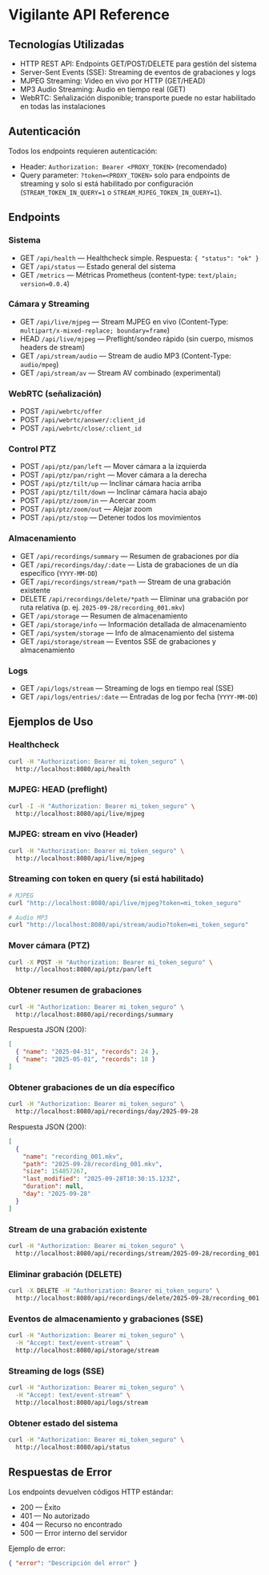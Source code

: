 # Vigilante API Reference

## Tecnologías Utilizadas

- HTTP REST API: Endpoints GET/POST/DELETE para gestión del sistema
- Server-Sent Events (SSE): Streaming de eventos de grabaciones y logs
- MJPEG Streaming: Video en vivo por HTTP (GET/HEAD)
- MP3 Audio Streaming: Audio en tiempo real (GET)
- WebRTC: Señalización disponible; transporte puede no estar habilitado en todas las instalaciones

## Autenticación

Todos los endpoints requieren autenticación:
- Header: `Authorization: Bearer <PROXY_TOKEN>` (recomendado)
- Query parameter: `?token=<PROXY_TOKEN>` solo para endpoints de streaming y solo si está habilitado por configuración (`STREAM_TOKEN_IN_QUERY=1` o `STREAM_MJPEG_TOKEN_IN_QUERY=1`).

## Endpoints

### Sistema
- GET `/api/health` — Healthcheck simple. Respuesta: `{ "status": "ok" }`
- GET `/api/status` — Estado general del sistema
- GET `/metrics` — Métricas Prometheus (content-type: `text/plain; version=0.0.4`)

### Cámara y Streaming
- GET `/api/live/mjpeg` — Stream MJPEG en vivo (Content-Type: `multipart/x-mixed-replace; boundary=frame`)
- HEAD `/api/live/mjpeg` — Preflight/sondeo rápido (sin cuerpo, mismos headers de stream)
- GET `/api/stream/audio` — Stream de audio MP3 (Content-Type: `audio/mpeg`)
- GET `/api/stream/av` — Stream AV combinado (experimental)

### WebRTC (señalización)
- POST `/api/webrtc/offer`
- POST `/api/webrtc/answer/:client_id`
- POST `/api/webrtc/close/:client_id`

### Control PTZ
- POST `/api/ptz/pan/left` — Mover cámara a la izquierda
- POST `/api/ptz/pan/right` — Mover cámara a la derecha
- POST `/api/ptz/tilt/up` — Inclinar cámara hacia arriba
- POST `/api/ptz/tilt/down` — Inclinar cámara hacia abajo
- POST `/api/ptz/zoom/in` — Acercar zoom
- POST `/api/ptz/zoom/out` — Alejar zoom
- POST `/api/ptz/stop` — Detener todos los movimientos

### Almacenamiento
- GET `/api/recordings/summary` — Resumen de grabaciones por día
- GET `/api/recordings/day/:date` — Lista de grabaciones de un día específico (`YYYY-MM-DD`)
- GET `/api/recordings/stream/*path` — Stream de una grabación existente
- DELETE `/api/recordings/delete/*path` — Eliminar una grabación por ruta relativa (p. ej. `2025-09-28/recording_001.mkv`)
- GET `/api/storage` — Resumen de almacenamiento
- GET `/api/storage/info` — Información detallada de almacenamiento
- GET `/api/system/storage` — Info de almacenamiento del sistema
- GET `/api/storage/stream` — Eventos SSE de grabaciones y almacenamiento

### Logs
- GET `/api/logs/stream` — Streaming de logs en tiempo real (SSE)
- GET `/api/logs/entries/:date` — Entradas de log por fecha (`YYYY-MM-DD`)

## Ejemplos de Uso

### Healthcheck
```bash
curl -H "Authorization: Bearer mi_token_seguro" \
  http://localhost:8080/api/health
```

### MJPEG: HEAD (preflight)
```bash
curl -I -H "Authorization: Bearer mi_token_seguro" \
  http://localhost:8080/api/live/mjpeg
```

### MJPEG: stream en vivo (Header)
```bash
curl -H "Authorization: Bearer mi_token_seguro" \
  http://localhost:8080/api/live/mjpeg
```

### Streaming con token en query (si está habilitado)
```bash
# MJPEG
curl "http://localhost:8080/api/live/mjpeg?token=mi_token_seguro"

# Audio MP3
curl "http://localhost:8080/api/stream/audio?token=mi_token_seguro"
```

### Mover cámara (PTZ)
```bash
curl -X POST -H "Authorization: Bearer mi_token_seguro" \
  http://localhost:8080/api/ptz/pan/left
```

### Obtener resumen de grabaciones
```bash
curl -H "Authorization: Bearer mi_token_seguro" \
  http://localhost:8080/api/recordings/summary
```

Respuesta JSON (200):
```json
[
  { "name": "2025-04-31", "records": 24 },
  { "name": "2025-05-01", "records": 18 }
]
```

### Obtener grabaciones de un día específico
```bash
curl -H "Authorization: Bearer mi_token_seguro" \
  http://localhost:8080/api/recordings/day/2025-09-28
```

Respuesta JSON (200):
```json
[
  {
    "name": "recording_001.mkv",
    "path": "2025-09-28/recording_001.mkv",
    "size": 154857267,
    "last_modified": "2025-09-28T10:30:15.123Z",
    "duration": null,
    "day": "2025-09-28"
  }
]
```

### Stream de una grabación existente
```bash
curl -H "Authorization: Bearer mi_token_seguro" \
  http://localhost:8080/api/recordings/stream/2025-09-28/recording_001.mkv
```

### Eliminar grabación (DELETE)
```bash
curl -X DELETE -H "Authorization: Bearer mi_token_seguro" \
  http://localhost:8080/api/recordings/delete/2025-09-28/recording_001.mkv
```

### Eventos de almacenamiento y grabaciones (SSE)
```bash
curl -H "Authorization: Bearer mi_token_seguro" \
  -H "Accept: text/event-stream" \
  http://localhost:8080/api/storage/stream
```

### Streaming de logs (SSE)
```bash
curl -H "Authorization: Bearer mi_token_seguro" \
  -H "Accept: text/event-stream" \
  http://localhost:8080/api/logs/stream
```

### Obtener estado del sistema
```bash
curl -H "Authorization: Bearer mi_token_seguro" \
  http://localhost:8080/api/status
```

## Respuestas de Error

Los endpoints devuelven códigos HTTP estándar:
- 200 — Éxito
- 401 — No autorizado
- 404 — Recurso no encontrado
- 500 — Error interno del servidor

Ejemplo de error:
```json
{ "error": "Descripción del error" }
```